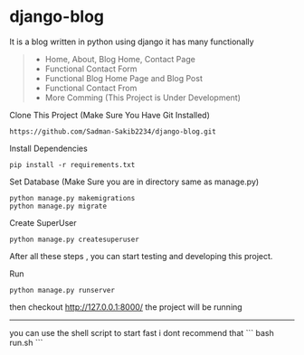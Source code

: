 # django-blog
It is a blog written in python using django it has many functionally
>
> - Home, About, Blog Home, Contact Page
> - Functional Contact Form
> - Functional Blog Home Page and Blog Post
> - Functional Contact From
> - More Comming (This Project is Under Development)
>

Clone This Project (Make Sure You Have Git Installed)
```
https://github.com/Sadman-Sakib2234/django-blog.git
```
Install Dependencies 

```
pip install -r requirements.txt
```

Set Database (Make Sure you are in directory same as manage.py)
```
python manage.py makemigrations
python manage.py migrate
```
Create SuperUser 
```
python manage.py createsuperuser
```

After all these steps , you can start testing and developing this project. 

Run
```
python manage.py runserver
```
then checkout http://127.0.0.1:8000/ the project will be running

<hr/>
you can use the shell script to start fast i dont recommend that
```
bash run.sh
```